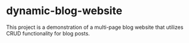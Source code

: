 # dynamic-blog-website
This project is a demonstration of a multi-page blog website that utilizes CRUD functionality for blog posts.
